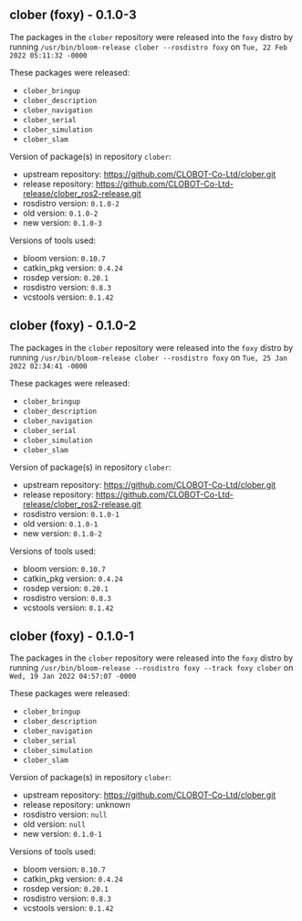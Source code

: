 ## clober (foxy) - 0.1.0-3

The packages in the `clober` repository were released into the `foxy` distro by running `/usr/bin/bloom-release clober --rosdistro foxy` on `Tue, 22 Feb 2022 05:11:32 -0000`

These packages were released:
- `clober_bringup`
- `clober_description`
- `clober_navigation`
- `clober_serial`
- `clober_simulation`
- `clober_slam`

Version of package(s) in repository `clober`:

- upstream repository: https://github.com/CLOBOT-Co-Ltd/clober.git
- release repository: https://github.com/CLOBOT-Co-Ltd-release/clober_ros2-release.git
- rosdistro version: `0.1.0-2`
- old version: `0.1.0-2`
- new version: `0.1.0-3`

Versions of tools used:

- bloom version: `0.10.7`
- catkin_pkg version: `0.4.24`
- rosdep version: `0.20.1`
- rosdistro version: `0.8.3`
- vcstools version: `0.1.42`


## clober (foxy) - 0.1.0-2

The packages in the `clober` repository were released into the `foxy` distro by running `/usr/bin/bloom-release clober --rosdistro foxy` on `Tue, 25 Jan 2022 02:34:41 -0000`

These packages were released:
- `clober_bringup`
- `clober_description`
- `clober_navigation`
- `clober_serial`
- `clober_simulation`
- `clober_slam`

Version of package(s) in repository `clober`:

- upstream repository: https://github.com/CLOBOT-Co-Ltd/clober.git
- release repository: https://github.com/CLOBOT-Co-Ltd-release/clober_ros2-release.git
- rosdistro version: `0.1.0-1`
- old version: `0.1.0-1`
- new version: `0.1.0-2`

Versions of tools used:

- bloom version: `0.10.7`
- catkin_pkg version: `0.4.24`
- rosdep version: `0.20.1`
- rosdistro version: `0.8.3`
- vcstools version: `0.1.42`


## clober (foxy) - 0.1.0-1

The packages in the `clober` repository were released into the `foxy` distro by running `/usr/bin/bloom-release --rosdistro foxy --track foxy clober` on `Wed, 19 Jan 2022 04:57:07 -0000`

These packages were released:
- `clober_bringup`
- `clober_description`
- `clober_navigation`
- `clober_serial`
- `clober_simulation`
- `clober_slam`

Version of package(s) in repository `clober`:

- upstream repository: https://github.com/CLOBOT-Co-Ltd/clober.git
- release repository: unknown
- rosdistro version: `null`
- old version: `null`
- new version: `0.1.0-1`

Versions of tools used:

- bloom version: `0.10.7`
- catkin_pkg version: `0.4.24`
- rosdep version: `0.20.1`
- rosdistro version: `0.8.3`
- vcstools version: `0.1.42`


